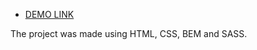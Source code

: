 - [DEMO LINK](https://shyptia.github.io/creative_bakery/)

The project was made using HTML, CSS, BEM and SASS.
